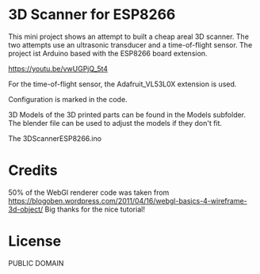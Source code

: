 # 3D Scanner for ESP8266
This mini project shows an attempt to built a cheap areal 3D scanner. The two attempts use an ultrasonic transducer and a time-of-flight sensor.
The project ist Arduino based with the ESP8266 board extension.

https://youtu.be/vwUGPjQ_5t4

For the time-of-flight sensor, the Adafruit_VL53L0X extension is used.

Configuration is marked in the code.

3D Models of the 3D printed parts can be found in the Models subfolder.
The blender file can be used to adjust the models if they don't fit. 

The 3DScannerESP8266.ino

# Credits
50% of the WebGl renderer code was taken from
https://blogoben.wordpress.com/2011/04/16/webgl-basics-4-wireframe-3d-object/ 
Big thanks for the nice tutorial!

# License
PUBLIC DOMAIN 